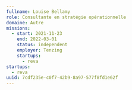 ```yaml
---
fullname: Louise Bellamy
role: Consultante en stratégie opérationnelle
domaine: Autre
missions:
  - start: 2021-11-23
    end: 2022-03-01
    status: independent
    employer: Tenzing
    startups:
      - reva
startups:
  - reva
uuid: 7cdf235e-c0f7-42b9-8a97-577f8fd1e62f
---
```

